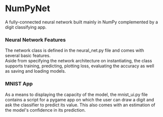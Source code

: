 # NumPyNet
A fully-connected neural network built mainly in NumPy complemented by a digit classifying app.

### Neural Network Features

The network class is defined in the neural_net.py file and comes with several basic features.  
Aside from specifying the network architecture on instantiating, the class supports training, predicting, plotting loss, evaluating the accuracy as well as saving and loading models.


### MNIST App

As a means to displaying the capacity of the model, the mnist_ui.py file contains a script for a pygame app on which the user can draw a digit and ask the classifier to predict its value. This also comes with an estimation of the model's confidence in its prediction. 
